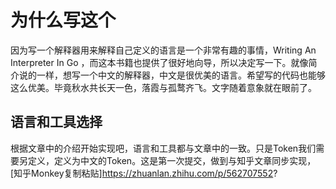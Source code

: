 # 为什么写这个
因为写一个解释器用来解释自己定义的语言是一个非常有趣的事情，Writing An Interpreter In Go ，而这本书籍也提供了很好地向导，所以决定写一下。就像简介说的一样，想写一个中文的解释器，中文是很优美的语言。希望写的代码也能够这么优美。毕竟秋水共长天一色，落霞与孤鹜齐飞。文字随着意象就在眼前了。
## 语言和工具选择
根据文章中的介绍开始实现吧，语言和工具都与文章中的一致。只是Token我们需要另定义，定义为中文的Token。这是第一次提交，做到与知乎文章同步实现，[知乎Monkey复制粘贴]https://zhuanlan.zhihu.com/p/562707552?

